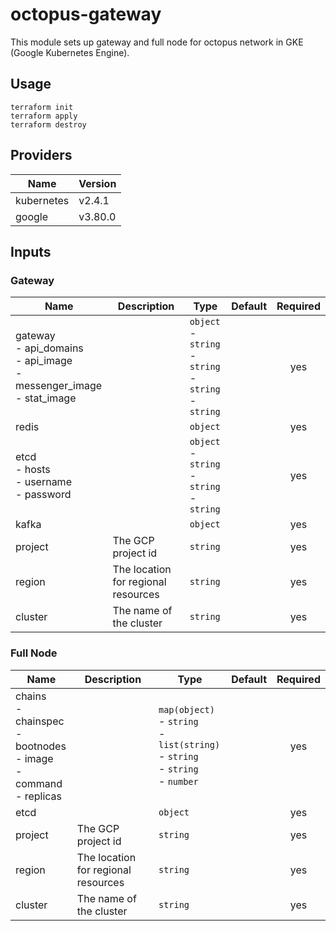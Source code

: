# octopus-gateway

This module sets up gateway and full node for octopus network in GKE (Google Kubernetes Engine).

## Usage

```
terraform init
terraform apply
terraform destroy
```

## Providers

| Name | Version |
|------|---------|
| kubernetes | v2.4.1 |
| google | v3.80.0 |


## Inputs

### Gateway
| Name | Description | Type | Default | Required |
|------|-------------|------|---------|:--------:|
| gateway<br>- api_domains<br>- api_image<br>- messenger_image<br>- stat_image | | `object`<br>- `string`<br>- `string`<br>- `string`<br>- `string` | | yes |
| redis | | `object` | | yes |
| etcd<br>- hosts<br>- username<br>- password | | `object`<br>- `string`<br>- `string`<br>- `string` | | yes |
| kafka | | `object` | | yes |
| project | The GCP project id | `string` | | yes |
| region | The location for regional resources | `string` | | yes |
| cluster | The name of the cluster | `string` | | yes |

### Full Node
| Name | Description | Type | Default | Required |
|------|-------------|------|---------|:--------:|
| chains<br>- chainspec<br>- bootnodes<br>- image<br>- command<br>- replicas | | `map(object)`<br>- `string`<br>- `list(string)`<br>- `string`<br>- `string`<br>- `number` | | yes |
| etcd | | `object` | | yes |
| project | The GCP project id | `string` | | yes |
| region | The location for regional resources | `string` | | yes |
| cluster | The name of the cluster | `string` | | yes |
